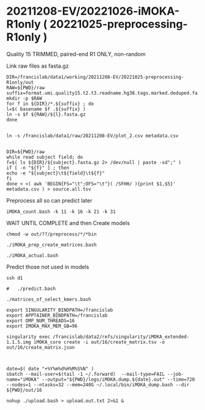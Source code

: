 
#	20211208-EV/20221026-iMOKA-R1only ( 20221025-preprocessing-R1only )

Quality 15 TRIMMED, paired-end R1 ONLY, non-random


Link raw files as fasta.gz
```
DIR=/francislab/data1/working/20211208-EV/20221025-preprocessing-R1only/out
RAW=${PWD}/raw
suffix=format.umi.quality15.t2.t3.readname.hg38.tags.marked.deduped.fa.gz
mkdir -p $RAW
for f in ${DIR}/*.${suffix} ; do
l=$( basename $f .${suffix} )
ln -s $f ${RAW}/${l}.fasta.gz
done


ln -s /francislab/data1/raw/20211208-EV/plot_2.csv metadata.csv


DIR=${PWD}/raw
while read subject field; do
f=$( ls ${DIR}/${subject}.fasta.gz 2> /dev/null | paste -sd";" )
if [ -n "${f}" ] ; then
echo -e "${subject}\t${field}\t${f}"
fi
done < <( awk 'BEGIN{FS="\t";OFS="\t"}( /SFHH/ ){print $1,$5}' metadata.csv ) > source.all.tsv

```





Preprocess all so can predict later
```
iMOKA_count.bash -k 11 -k 16 -k 21 -k 31

```







WAIT UNTIL COMPLETE and then Create models

```
chmod -w out/??/preprocess/*/*bin

./iMOKA_prep_create_matrices.bash
```







```
./iMOKA_actual.bash

```












Predict those not used in models


```
ssh d1

#	./predict.bash
```


```
./matrices_of_select_kmers.bash
```





```
export SINGULARITY_BINDPATH=/francislab
export APPTAINER_BINDPATH=/francislab
export OMP_NUM_THREADS=16
export IMOKA_MAX_MEM_GB=96

singularity exec /francislab/data2/refs/singularity/iMOKA_extended-1.1.5.img iMOKA_core create -i out/16/create_matrix.tsv -o out/16/create_matrix.json



date=$( date "+%Y%m%d%H%M%S%N" )
sbatch --mail-user=$(tail -1 ~/.forward)  --mail-type=FAIL --job-name="iMOKA" --output="${PWD}/logs/iMOKA.dump.${date}.out" --time=720 --nodes=1 --ntasks=32 --mem=240G ~/.local/bin/iMOKA_dump.bash --dir ${PWD}/out/16

```
 




```
nohup ./upload.bash > upload.out.txt 2>&1 &
```


